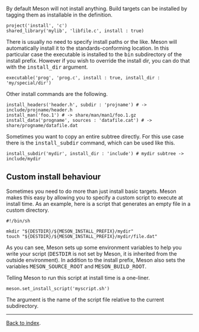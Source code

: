 By default Meson will not install anything. Build targets can be installed by tagging them as installable in the definition.

    project('install', 'c')
    shared_library('mylib', 'libfile.c', install : true)

There is usually no need to specify install paths or the like. Meson will automatically install it to the standards-conforming location. In this particular case the executable is installed to the <tt>bin</tt> subdirectory of the install prefix. However if you wish to override the install dir, you can do that with the <tt>install_dir</tt> argument.

    executable('prog', 'prog.c', install : true, install_dir : 'my/special/dir')

Other install commands are the following.

    install_headers('header.h', subdir : 'projname') # -> include/projname/header.h
    install_man('foo.1') # -> share/man/man1/foo.1.gz
    install_data('progname', sources : 'datafile.cat') # -> share/progname/datafile.dat

Sometimes you want to copy an entire subtree directly. For this use case there is the <tt>install_subdir</tt> command, which can be used like this.

    install_subdir('mydir', install_dir : 'include') # mydir subtree -> include/mydir

## Custom install behaviour ##

Sometimes you need to do more than just install basic targets. Meson makes this easy by allowing you to specify a custom script to execute at install time. As an example, here is a script that generates an empty file in a custom directory.

    #!/bin/sh

    mkdir "${DESTDIR}/${MESON_INSTALL_PREFIX}/mydir"
    touch "${DESTDIR}/${MESON_INSTALL_PREFIX}/mydir/file.dat"

As you can see, Meson sets up some environment variables to help you write your script (<tt>DESTDIR</tt> is not set by Meson, it is inherited from the outside environment). In addition to the install prefix, Meson also sets the variables <tt>MESON_SOURCE_ROOT</tt> and <tt>MESON_BUILD_ROOT</tt>.

Telling Meson to run this script at install time is a one-liner.

    meson.set_install_script('myscript.sh')

The argument is the name of the script file relative to the current subdirectory.

---

[Back to index](Manual).